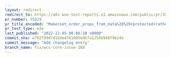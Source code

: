 ```yaml
---
layout: redirect
redirect_to: https://a8c-woo-test-reports.s3.amazonaws.com/public/pr/35829/e2e/index.html
pr_number: 35829
pr_title_encoded: "Make+set_order_props_from_data%28%29+protected+rather+than+private"
pr_test_type: e2e
last_published: "2022-12-05 06:06:10 +0000"
commit_sha: e792f99d7d18de4761005b8b7a1254b948f9b24e
commit_message: "Add changelog entry"
branch_name: fix/wcs-core-issue-268
---
```


